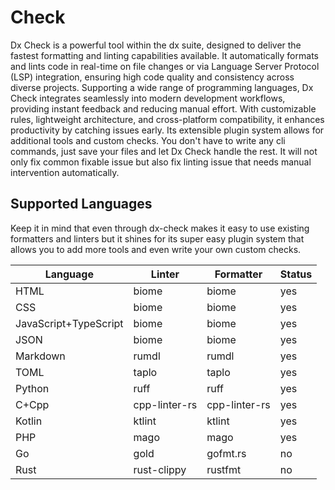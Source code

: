 # Check

Dx Check is a powerful tool within the dx suite, designed to deliver the fastest formatting and linting capabilities available. It automatically formats and lints code in real-time on file changes or via Language Server Protocol (LSP) integration, ensuring high code quality and consistency across diverse projects. Supporting a wide range of programming languages, Dx Check integrates seamlessly into modern development workflows, providing instant feedback and reducing manual effort. With customizable rules, lightweight architecture, and cross-platform compatibility, it enhances productivity by catching issues early. Its extensible plugin system allows for additional tools and custom checks. You don't have to write any cli commands, just save your files and let Dx Check handle the rest. It will not only fix common fixable issue but also fix linting issue that needs manual intervention automatically.

## Supported Languages

Keep it in mind that even through dx-check makes it easy to use existing formatters and linters but it shines for its super easy plugin system that allows you to add more tools and even write your own custom checks.

| Language               | Linter       | Formatter    | Status |
|------------------------|--------------|--------------|--------|
| HTML                   | biome        | biome        | yes    |
| CSS                    | biome        | biome        | yes    |
| JavaScript+TypeScript  | biome        | biome        | yes    |
| JSON                   | biome        | biome        | yes    |
| Markdown               | rumdl        | rumdl        | yes    |
| TOML                   | taplo        | taplo        | yes    |
| Python                 | ruff         | ruff         | yes    |
| C+Cpp                  | cpp-linter-rs| cpp-linter-rs| yes    |
| Kotlin                 | ktlint       | ktlint       | yes    |
| PHP                    | mago         | mago         | yes     |
| Go                     | gold         | gofmt.rs     | no     |
| Rust                   | rust-clippy  | rustfmt      | no     |
